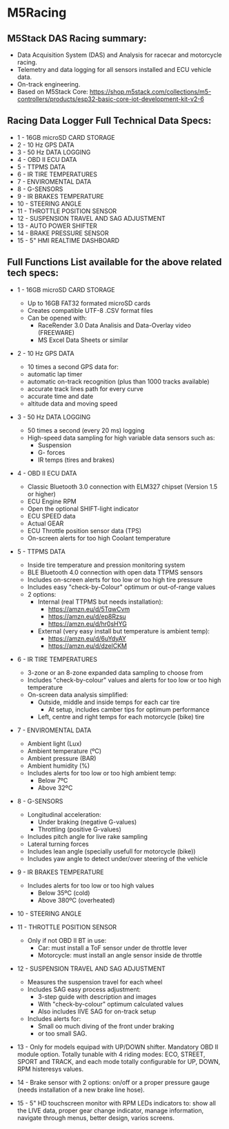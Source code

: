 # M5Racing
## M5Stack DAS Racing summary:

 - Data Acquisition System (DAS) and Analysis
 for racecar and motorcycle racing.
 - Telemetry and data logging for all sensors installed and ECU vehicle data.
 - On-track engineering.
 - Based on M5Stack Core: https://shop.m5stack.com/collections/m5-controllers/products/esp32-basic-core-iot-development-kit-v2-6


## Racing Data Logger Full Technical Data Specs: 

 - 1 - 16GB microSD CARD STORAGE 
 - 2 - 10 Hz GPS DATA
 - 3 - 50 Hz DATA LOGGING 
 - 4 - OBD II ECU DATA 
 - 5 - TTPMS DATA
 - 6 - IR TIRE TEMPERATURES
 - 7 - ENVIROMENTAL DATA
 - 8 - G-SENSORS 
 - 9 - IR BRAKES TEMPERATURE
 - 10 - STEERING ANGLE 
 - 11 - THROTTLE POSITION SENSOR 
 - 12 - SUSPENSION TRAVEL AND SAG ADJUSTMENT
 - 13 - AUTO POWER SHIFTER
 - 14 - BRAKE PRESSURE SENSOR 
 - 15 - 5" HMI REALTIME DASHBOARD 


## Full Functions List available for the above related tech specs:

 - 1 - 16GB microSD CARD STORAGE
 
   - Up to 16GB FAT32 formated microSD cards
   - Creates compatible UTF-8 .CSV format files
   - Can be opened with:
     - RaceRender 3.0 Data Analisis and Data-Overlay video (FREEWARE)
     - MS Excel Data Sheets or similar
       
 - 2 - 10 Hz GPS DATA
 
   - 10 times a second GPS data for:
   - automatic lap timer
   - automatic on-track recognition (plus than 1000 tracks available)
   - accurate track lines path for every curve
   - accurate time and date
   - altitude data and moving speed
         
 - 3 - 50 Hz DATA LOGGING
 
   - 50 times a second (every 20 ms) logging
   - High-speed data sampling for high variable data sensors such as:
     - Suspension
     - G- forces
     - IR temps (tires and brakes) 
 
 - 4 - OBD II ECU DATA
 
   - Classic Bluetooth 3.0 connection with ELM327 chipset (Version 1.5 or higher)
   - ECU Engine RPM
   - Open the optional SHIFT-light indicator
   - ECU SPEED data
   - Actual GEAR
   - ECU Throttle position sensor data (TPS)
   - On-screen alerts for too high Coolant temperature
 
 - 5 - TTPMS DATA
 
   - Inside tire temperature and pression monitoring system
   - BLE Bluetooth 4.0 connection with open data TTPMS sensors
   - Includes on-screen alerts for too low or too high tire pressure
   - Includes easy "check-by-Colour" optimum or out-of-range values
   - 2 options:
     - Internal (real TTPMS but needs installation):
       - https://amzn.eu/d/5TqwCvm
       - https://amzn.eu/d/ep8Rzsu
       - https://amzn.eu/d/hr0sHYG
     - External (very easy install but temperature is ambient temp):
       - https://amzn.eu/d/6uYdyAY
       - https://amzn.eu/d/dzelCKM

 
 - 6 - IR TIRE TEMPERATURES
 
   - 3-zone or an 8-zone expanded data sampling to choose from
   - Includes "check-by-colour" values and alerts for too low or too high temperature
   - On-screen data analysis simplified:
     - Outside, middle and inside temps for each car tire
       - At setup, includes camber tips for optimum performance
     - Left, centre and right temps for each motorcycle (bike) tire
 
 - 7 - ENVIROMENTAL DATA
 
   - Ambient light (Lux)
   - Ambient temperature (ºC)
   - Ambient pressure (BAR)
   - Ambient humidity (%)
   - Includes alerts for too low or too high ambient temp:
     - Below 7ºC
     - Above 32ºC
 
 - 8 - G-SENSORS
 
   - Longitudinal acceleration:
     - Under braking (negative G-values)
     - Throttling (positive G-values)
   - Includes pitch angle for live rake sampling 
   - Lateral turning forces
   - Includes lean angle (specially usefull for motorcycle (bike))
   - Includes yaw angle to detect under/over steering of the vehicle
 
 - 9 - IR BRAKES TEMPERATURE
 
   - Includes alerts for too low or too high values
     - Below 35ºC (cold)
     - Above 380ºC (overheated)
 
 - 10 - STEERING ANGLE
 
 - 11 - THROTTLE POSITION SENSOR
 
   - Only if not OBD II BT in use:
     - Car: must install a ToF sensor under de throttle lever
     - Motorcycle: must install an angle sensor inside de throttle
 
 - 12 - SUSPENSION TRAVEL AND SAG ADJUSTMENT
 
   - Measures the suspension travel for each wheel
   - Includes SAG easy process adjustment:
     - 3-step guide with description and images
     - With "check-by-colour" optimum calculated values 
     - Also includes lIVE SAG for on-track setup 
   - Includes alerts for:
     - Small oo much diving of the front under braking
     - or too small SAG. 
 
 - 13 - Only for models equipad with UP/DOWN shifter. Mandatory OBD II module option. Totally tunable with 4 riding modes: ECO, STREET, SPORT and TRACK, and each mode totally configurable for UP, DOWN, RPM histeresys values.
 
 - 14 - Brake sensor with 2 options: on/off or a proper pressure gauge (needs installation of a new brake line hose). 
 
 - 15 - 5" HD touchscreen monitor with RPM LEDs indicators to: show all the LIVE data, proper gear change indicator, manage information, navigate through menus, better design, varios screens.


